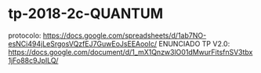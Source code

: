 # tp-2018-2c-QUANTUM
protocolo: https://docs.google.com/spreadsheets/d/1ab7NO-esNCi494jLeSrgosVQzfEJ7GuwEoJsEEAooIc/
ENUNCIADO TP V2.0: https://docs.google.com/document/d/1_mX1Qnzw3lO01dMwurFitsfnSV3tbx1jFo88c9JpILQ/
